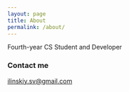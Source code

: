 ```yaml
---
layout: page
title: About
permalink: /about/
---
```


Fourth-year CS Student and Developer

### Contact me

[ilinskiy.sv@gmail.com](mailto:ilinskiy.sv@gmail.com)
